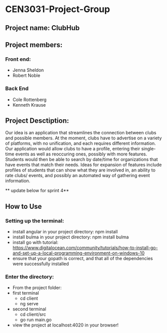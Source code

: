 # CEN3031-Project-Group
## Project name: ClubHub
## Project members:
### Front end:
 - Jenna Sheldon 
-  Robert Noble
### Back End
- Cole Rottenberg
- Kenneth Krause
## Project Desctiption:
Our idea is an application that streamlines the connection between clubs and possible members. At the moment, clubs have to advertise on a variety of platforms, with no unification, and each requires different information.  Our application would allow clubs to have a profile, entering their single-time events as well as reoccuring ones, possibly with more features. Students would then be able to search by date/time for organizations that have events that match their needs. 
Ideas for expansion of features include profiles of students that can show what they are involved in, an ability to rate clubs/ events, and possibly an automated way of gathering event information.

** update below for sprint 4**
## How to Use
### Setting up the terminal:
- install angular in your project directory: npm install
- install bulma in your project directory: npm install bulma
- install go with tutorial: https://www.digitalocean.com/community/tutorials/how-to-install-go-and-set-up-a-local-programming-environment-on-windows-10
 - ensure that your gopath is correct, and that all of the dependencies were successfully installed


### Enter the directory:
- From the project folder:
- first terminal
   - cd client
   - ng serve
- second terminal
   - cd client/src
   - go run main.go
- view the project at localhost:4020 in your browser!
